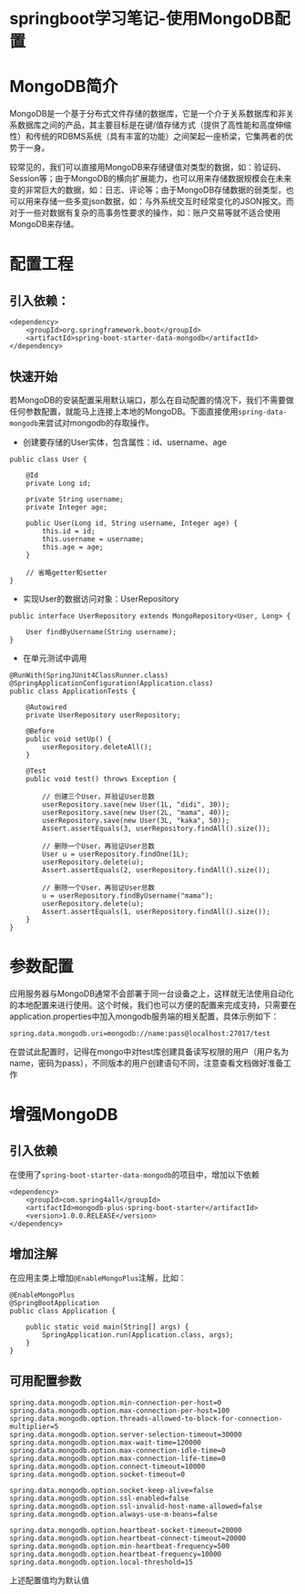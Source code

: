 # springboot学习笔记-使用MongoDB配置

# MongoDB简介

MongoDB是一个基于分布式文件存储的数据库，它是一个介于关系数据库和非关系数据库之间的产品，其主要目标是在键/值存储方式（提供了高性能和高度伸缩性）和传统的RDBMS系统（具有丰富的功能）之间架起一座桥梁，它集两者的优势于一身。

较常见的，我们可以直接用MongoDB来存储键值对类型的数据，如：验证码、Session等；由于MongoDB的横向扩展能力，也可以用来存储数据规模会在未来变的非常巨大的数据，如：日志、评论等；由于MongoDB存储数据的弱类型，也可以用来存储一些多变json数据，如：与外系统交互时经常变化的JSON报文。而对于一些对数据有复杂的高事务性要求的操作，如：账户交易等就不适合使用MongoDB来存储。

# 配置工程

## 引入依赖：

```
<dependency>
    <groupId>org.springframework.boot</groupId>
    <artifactId>spring-boot-starter-data-mongodb</artifactId>
</dependency>
```

## 快速开始

若MongoDB的安装配置采用默认端口，那么在自动配置的情况下，我们不需要做任何参数配置，就能马上连接上本地的MongoDB。下面直接使用`spring-data-mongodb`来尝试对mongodb的存取操作。

- 创建要存储的User实体，包含属性：id、username、age

```
public class User {

    @Id
    private Long id;

    private String username;
    private Integer age;

    public User(Long id, String username, Integer age) {
        this.id = id;
        this.username = username;
        this.age = age;
    }

    // 省略getter和setter
}
```

- 实现User的数据访问对象：UserRepository

```
public interface UserRepository extends MongoRepository<User, Long> {
    
    User findByUsername(String username);
}
```

- 在单元测试中调用

```
@RunWith(SpringJUnit4ClassRunner.class)
@SpringApplicationConfiguration(Application.class)
public class ApplicationTests {

	@Autowired
	private UserRepository userRepository;

	@Before
	public void setUp() {
		userRepository.deleteAll();
	}

	@Test
	public void test() throws Exception {

		// 创建三个User，并验证User总数
		userRepository.save(new User(1L, "didi", 30));
		userRepository.save(new User(2L, "mama", 40));
		userRepository.save(new User(3L, "kaka", 50));
		Assert.assertEquals(3, userRepository.findAll().size());

		// 删除一个User，再验证User总数
		User u = userRepository.findOne(1L);
		userRepository.delete(u);
		Assert.assertEquals(2, userRepository.findAll().size());

		// 删除一个User，再验证User总数
		u = userRepository.findByUsername("mama");
		userRepository.delete(u);
		Assert.assertEquals(1, userRepository.findAll().size());
	}
}
```

# 参数配置

应用服务器与MongoDB通常不会部署于同一台设备之上，这样就无法使用自动化的本地配置来进行使用。这个时候，我们也可以方便的配置来完成支持，只需要在application.properties中加入mongodb服务端的相关配置，具体示例如下：

```
spring.data.mongodb.uri=mongodb://name:pass@localhost:27017/test
```

在尝试此配置时，记得在mongo中对test库创建具备读写权限的用户（用户名为name，密码为pass），不同版本的用户创建语句不同，注意查看文档做好准备工作

# 增强MongoDB

## 引入依赖

在使用了`spring-boot-starter-data-mongodb`的项目中，增加以下依赖

```
<dependency>
    <groupId>com.spring4all</groupId>
    <artifactId>mongodb-plus-spring-boot-starter</artifactId>
    <version>1.0.0.RELEASE</version>
</dependency>
```

## 增加注解

在应用主类上增加`@EnableMongoPlus`注解，比如：

```
@EnableMongoPlus
@SpringBootApplication
public class Application {

    public static void main(String[] args) {
        SpringApplication.run(Application.class, args);
    }
}
```

## 可用配置参数

```
spring.data.mongodb.option.min-connection-per-host=0
spring.data.mongodb.option.max-connection-per-host=100
spring.data.mongodb.option.threads-allowed-to-block-for-connection-multiplier=5
spring.data.mongodb.option.server-selection-timeout=30000
spring.data.mongodb.option.max-wait-time=120000
spring.data.mongodb.option.max-connection-idle-time=0
spring.data.mongodb.option.max-connection-life-time=0
spring.data.mongodb.option.connect-timeout=10000
spring.data.mongodb.option.socket-timeout=0

spring.data.mongodb.option.socket-keep-alive=false
spring.data.mongodb.option.ssl-enabled=false
spring.data.mongodb.option.ssl-invalid-host-name-allowed=false
spring.data.mongodb.option.always-use-m-beans=false

spring.data.mongodb.option.heartbeat-socket-timeout=20000
spring.data.mongodb.option.heartbeat-connect-timeout=20000
spring.data.mongodb.option.min-heartbeat-frequency=500
spring.data.mongodb.option.heartbeat-frequency=10000
spring.data.mongodb.option.local-threshold=15
```

上述配置值均为默认值


























